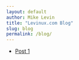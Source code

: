 ```yaml
---
layout: default
author: Mike Levin
title: "Levinux.com Blog"
slug: blog
permalink: /blog/
---
```



- [Post 1](/blog/post-1/)